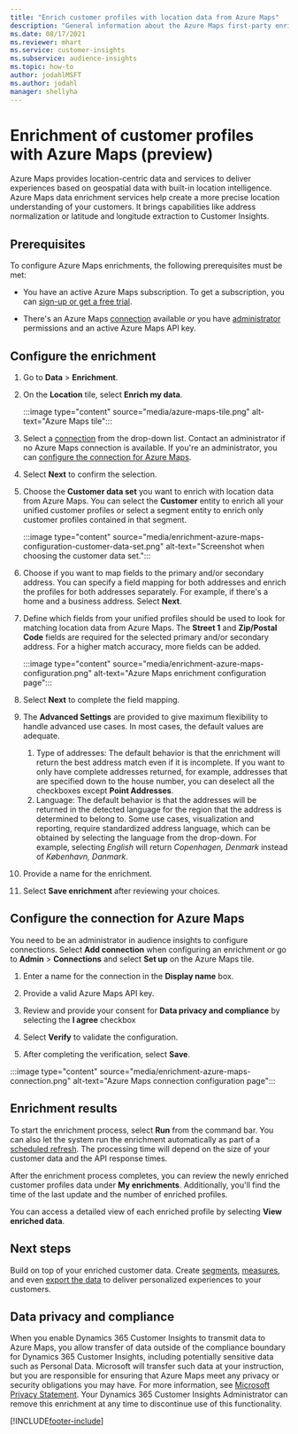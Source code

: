 ```yaml
---
title: "Enrich customer profiles with location data from Azure Maps"
description: "General information about the Azure Maps first-party enrichment."
ms.date: 08/17/2021
ms.reviewer: mhart
ms.service: customer-insights
ms.subservice: audience-insights
ms.topic: how-to
author: jodahlMSFT
ms.author: jodahl
manager: shellyha
---
```


# Enrichment of customer profiles with Azure Maps (preview)

Azure Maps provides location-centric data and services to deliver experiences based on geospatial data with built-in location intelligence. Azure Maps data enrichment services help create a more precise location understanding of your customers. It brings capabilities like address normalization or latitude and longitude extraction to Customer Insights.

## Prerequisites

To configure Azure Maps enrichments, the following prerequisites must be met:

- You have an active Azure Maps subscription. To get a subscription, you can [sign-up or get a free trial](https://azure.microsoft.com/services/azure-maps/).

- There's an Azure Maps [connection](connections.md) available *or* you have [administrator](permissions.md#administrator) permissions and an active Azure Maps API key.

## Configure the enrichment

1. Go to **Data** > **Enrichment**. 

1. On the **Location** tile, select **Enrich my data**.

   :::image type="content" source="media/azure-maps-tile.png" alt-text="Azure Maps tile":::

1. Select a [connection](connections.md) from the drop-down list. Contact an administrator if no Azure Maps connection is available. If you're an administrator, you can [configure the connection for Azure Maps](#configure-the-connection-for-azure-maps). 

1. Select **Next** to confirm the selection.

1. Choose the **Customer data set** you want to enrich with location data from Azure Maps. You can select the **Customer** entity to enrich all your unified customer profiles or select a segment entity to enrich only customer profiles contained in that segment.

    :::image type="content" source="media/enrichment-azure-maps-configuration-customer-data-set.png" alt-text="Screenshot when choosing the customer data set.":::

1. Choose if you want to map fields to the primary and/or secondary address. You can specify a field mapping for both addresses and enrich the profiles for both addresses separately. For example, if there's a home and a business address. Select **Next**.

1. Define which fields from your unified profiles should be used to look for matching location data from Azure Maps. The **Street 1** and **Zip/Postal Code** fields are required for the selected primary and/or secondary address. For a higher match accuracy, more fields can be added.

   :::image type="content" source="media/enrichment-azure-maps-configuration.png" alt-text="Azure Maps enrichment configuration page":::

1. Select **Next** to complete the field mapping.

1. The **Advanced Settings** are provided to give maximum flexibility to handle advanced use cases. In most cases, the default values are adequate. 
   1. Type of addresses: The default behavior is that the enrichment will return the best address match even if it is incomplete. If you want to only have complete addresses returned, for example, addresses that are specified down to the house number, you can deselect all the checkboxes except **Point Addresses**. 
   1. Language: The default behavior is that the addresses will be returned in the detected language for the region that the address is determined to belong to. Some use cases, visualization and reporting, require standardized address language, which can be obtained by selecting the language from the drop-down. For example, selecting *English* will return *Copenhagen, Denmark* instead of *København, Danmark*.

1. Provide a name for the enrichment. 

1. Select **Save enrichment** after reviewing your choices.

## Configure the connection for Azure Maps

You need to be an administrator in audience insights to configure connections. Select **Add connection** when configuring an enrichment *or* go to **Admin** > **Connections** and select **Set up** on the Azure Maps tile.

1. Enter a name for the connection in the **Display name** box.

1. Provide a valid Azure Maps API key.

1. Review and provide your consent for **Data privacy and compliance** by selecting the **I agree** checkbox

1. Select **Verify** to validate the configuration.

1. After completing the verification, select **Save**.

:::image type="content" source="media/enrichment-azure-maps-connection.png" alt-text="Azure Maps connection configuration page":::

## Enrichment results

To start the enrichment process, select **Run** from the command bar. You can also let the system run the enrichment automatically as part of a [scheduled refresh](system.md#schedule-tab). The processing time will depend on the size of your customer data and the API response times.

After the enrichment process completes, you can review the newly enriched customer profiles data under **My enrichments**. Additionally, you'll find the time of the last update and the number of enriched profiles.

You can access a detailed view of each enriched profile by selecting **View enriched data**.

## Next steps

Build on top of your enriched customer data. Create [segments](segments.md), [measures](measures.md), and even [export the data](export-destinations.md) to deliver personalized experiences to your customers.

## Data privacy and compliance

When you enable Dynamics 365 Customer Insights to transmit data to Azure Maps, you allow transfer of data outside of the compliance boundary for Dynamics 365 Customer Insights, including potentially sensitive data such as Personal Data. Microsoft will transfer such data at your instruction, but you are responsible for ensuring that Azure Maps meet any privacy or security obligations you may have. For more information, see [Microsoft Privacy Statement](https://go.microsoft.com/fwlink/?linkid=396732).
Your Dynamics 365 Customer Insights Administrator can remove this enrichment at any time to discontinue use of this functionality.

[!INCLUDE[footer-include](../includes/footer-banner.md)]
